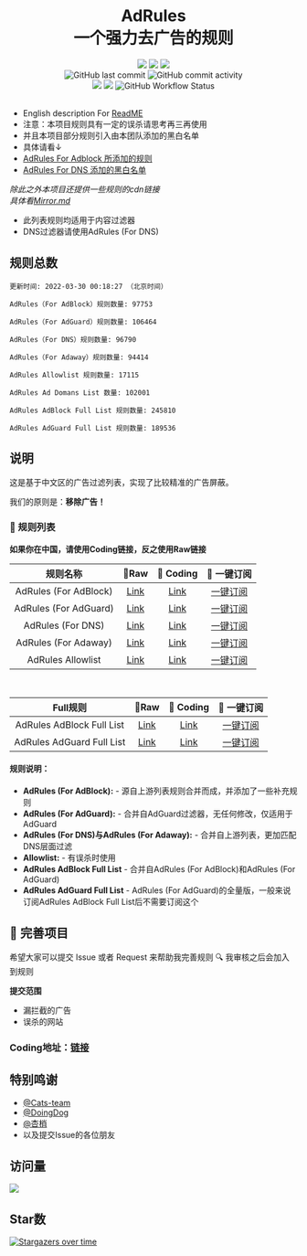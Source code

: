 <div align="center">
<h1 align="center">AdRules<br>一个强力去广告的规则</h1>

<img src="https://img.shields.io/github/stars/Cats-Team/AdRules?color=yellow">
<img src="https://img.shields.io/github/forks/Cats-Team/AdRules?color=orange">
<img src="https://img.shields.io/github/issues/Cats-Team/AdRules?color=green">
<br>
<img alt="GitHub last commit" src="https://img.shields.io/github/last-commit/cats-team/adrules">
<img alt="GitHub commit activity" src="https://img.shields.io/github/commit-activity/w/cats-team/adrules">
<br>
<img src="https://img.shields.io/github/license/Cats-Team/AdRules?color=bule">
<img src="https://img.shields.io/github/languages/code-size/Cats-Team/AdRules?color=blueviolet">
<img alt="GitHub Workflow Status" src="https://img.shields.io/github/workflow/status/cats-team/adrules/update%20rules">

<br>
  

</div>                                                                                                   
<br>

- English description For [ReadME](/README_EN.md)
- 注意：本项目规则具有一定的误杀请思考再三再使用
- 并且本项目部分规则引入由本团队添加的黑白名单 
- 具体请看↓
- [AdRules For Adblock 所添加的规则](https://github.com/Cats-Team/AdRules/blob/main/mod/rules/adblock-rules.txt)
- [AdRules For DNS 添加的黑白名单](https://github.com/Cats-Team/AdRules/blob/main/mod/rules/dns-rules.txt)

*除此之外本项目还提供一些规则的cdn链接*  
*具体看[Mirror.md](/mirror.md)*

* 此列表规则均适用于内容过滤器
* DNS过滤器请使用AdRules (For DNS)
## 规则总数
```
更新时间: 2022-03-30 00:18:27 （北京时间） 

AdRules（For AdBlock）规则数量: 97753 

AdRules（For AdGuard）规则数量: 106464 

AdRules（For DNS）规则数量: 96790 

AdRules（For Adaway）规则数量: 94414 

AdRules Allowlist 规则数量: 17115 

AdRules Ad Domans List 数量: 102001 

AdRules AdBlock Full List 规则数量: 245810 

AdRules AdGuard Full List 规则数量: 189536 
``` 
## 说明

这是基于中文区的广告过滤列表，实现了比较精准的广告屏蔽。

我们的原则是：**移除广告！**

### 📃 规则列表

**如果你在中国，请使用Coding链接，反之使用Raw链接**

|   规则名称   | 🚀Raw | 🚀 Coding  | 🚀 一键订阅  |
|  :----:  | :----:  | :----:  | :----:  |
| AdRules (For AdBlock) | [Link](https://raw.githubusercontent.com/Cats-Team/AdRules/main/adblock.txt)|[Link](https://cats-team.coding.net/p/adguard/d/AdRules/git/raw/main/adblock.txt) |[一键订阅](https://subscribe.adblockplus.org/?location=https://cats-team.coding.net/p/adguard/d/AdRules/git/raw/main/adblock.txt) |
| AdRules (For AdGuard) | [Link](https://raw.githubusercontent.com/Cats-Team/AdRules/main/adguard.txt)|[Link](https://cats-team.coding.net/p/adguard/d/AdRules/git/raw/main/adguard.txt)|[一键订阅](https://subscribe.adblockplus.org/?location=https://cats-team.coding.net/p/adguard/d/AdRules/git/raw/main/adguard.txt) |
| AdRules (For DNS) | [Link](https://raw.githubusercontent.com/Cats-Team/AdRules/main/dns.txt)|[Link](https://cats-team.coding.net/p/adguard/d/AdRules/git/raw/main/dns.txt) | [一键订阅](https://subscribe.adblockplus.org/?location=https://cats-team.coding.net/p/adguard/d/AdRules/git/raw/main/dns.txt) |
| AdRules (For Adaway) | [Link](https://raw.githubusercontent.com/Cats-Team/AdRules/main/hosts.txt)|[Link](https://cats-team.coding.net/p/adguard/d/AdRules/git/raw/main/hosts.txt) | [一键订阅](https://subscribe.adblockplus.org/?location=https://cats-team.coding.net/p/adguard/d/AdRules/git/raw/main/hosts.txt) |
| AdRules Allowlist | [Link](https://raw.githubusercontent.com/Cats-Team/AdRules/main/allow.txt)|[Link](https://cats-team.coding.net/p/adguard/d/AdRules/git/raw/main/allow.txt)|[一键订阅](https://subscribe.adblockplus.org/?location=https://cats-team.coding.net/p/adguard/d/AdRules/git/raw/main/allow.txt) |

<br>

|   Full规则   | 🚀Raw | 🚀 Coding  | 🚀 一键订阅  |
|  :----:  | :----:  | :----:  | :----:  |
| AdRules AdBlock Full List | [Link](https://raw.githubusercontent.com/Cats-Team/AdRules/main/adblock+adguard.txt)|[Link](https://cats-team.coding.net/p/adguard/d/AdRules/git/raw/main/adblock+adguard.txt) |[一键订阅](https://subscribe.adblockplus.org/?location=https://cats-team.coding.net/p/adguard/d/AdRules/git/raw/main/adblock+adguard.txt) |
| AdRules AdGuard Full List | [Link](https://raw.githubusercontent.com/Cats-Team/AdRules/main/adguard-full.txt)|[Link](https://cats-team.coding.net/p/adguard/d/AdRules/git/raw/main/adguard-full.txt)|[一键订阅](https://subscribe.adblockplus.org/?location=https://cats-team.coding.net/p/adguard/d/AdRules/git/raw/main/adguard-full.txt) |

#### 规则说明：
- **AdRules (For AdBlock):** -
源自上游列表规则合并而成，并添加了一些补充规则  
- **AdRules (For AdGuard):** -
合并自AdGuard过滤器，无任何修改，仅适用于AdGuard  
- **AdRules (For DNS)与AdRules (For Adaway):** -
合并自上游列表，更加匹配DNS层面过滤
- **Allowlist:** -
有误杀时使用
- **AdRules AdBlock Full List** -
合并自AdRules (For AdBlock)和AdRules (For AdGuard)
- **AdRules AdGuard Full List** -
AdRules (For AdGuard)的全量版，一般来说订阅AdRules AdBlock Full List后不需要订阅这个
## 🚛 完善项目

希望大家可以提交 Issue 或者 Request 来帮助我完善规则 🔍 我审核之后会加入到规则

**提交范围**

- 漏拦截的广告
- 误杀的网站

### **Coding地址：[链接](https://cats-team.coding.net/public/adguard/AdRules/git/files)**
## 特别鸣谢
* [@Cats-team](https://github.com/Cats-Team)
* [@DoingDog](https://github.com/DoingDog) 
* [@杏梢](https://github.com/hacamer)
* 以及提交Issue的各位朋友

## 访问量
![](http://profile-counter.glitch.me/cats-team/count.svg)


## Star数

[![Stargazers over time](https://starchart.cc/Cats-Team/AdRules.svg)](https://starchart.cc/Cats-Team/AdRules)
